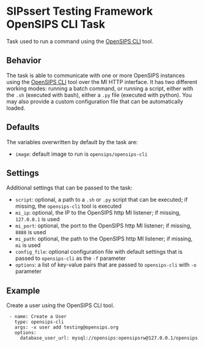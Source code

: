 # SIPssert Testing Framework OpenSIPS CLI Task

Task used to run a command using the [OpenSIPS
CLI](https://github.com/OpenSIPS/opensips-cli) tool.

## Behavior

The task is able to communicate with one or more OpenSIPS instances using the
[OpenSIPS CLI](https://github.com/OpenSIPS/opensips-cli) tool over the MI HTTP
interface. It has two different working modes: running a batch command, or
running a script, either with the `.sh` (executed with bash), either a `.py`
file (executed with python). You may also provide a custom configuration file
that can be automatically loaded.

## Defaults

The variables overwritten by default by the task are:

* `image`: default image to run is `opensips/opensips-cli`

## Settings

Additional settings that can be passed to the task:

* `script`: optional, a path to a `.sh` or `.py` script that can be executed;
if missing, the `opensips-cli` tool is executed
* `mi_ip`: optional, the IP to the OpenSIPS http MI listener; if missing,
`127.0.0.1` is used
* `mi_port`: optional, the port to the OpenSIPS http MI listener; if missing,
`8888` is used
* `mi_path`: optional, the path to the OpenSIPS http MI listener; if missing,
`mi` is used
* `config_file`: optional configuration file with default settings that is
passed to `opensips-cli` as the `-f` parameter
* `options`: a list of key-value pairs that are passed to `opensips-cli` with
`-o` parameter

## Example

Create a user using the OpenSIPS CLI tool.

```
 - name: Create a User
   type: opensips-cli
   args: -x user add testing@opensips.org
   options:
     database_user_url: mysql://opensips:opensipsrw@127.0.0.1/opensips
```
